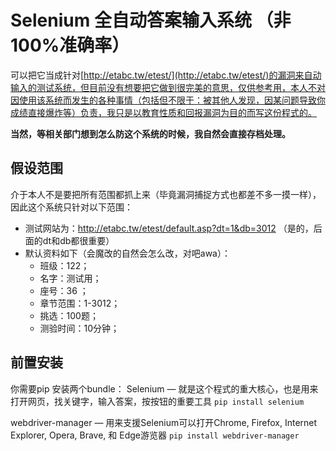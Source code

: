 # Selenium 全自动答案输入系统 （非100%准确率）
可以把它当成针对[http://etabc.tw/etest/](http://etabc.tw/etest/)的漏洞来自动输入的测试系统，但目前没有想要把它做到很完美的意思，仅供参考用，本人不对因使用该系统而发生的各种事情（包括但不限于：被其他人发现，因某问题导致你成绩直接爆炸等）负责，我只是以教育性质和回报漏洞为目的而写这份程式的。

**当然，等相关部门想到怎么防这个系统的时候，我自然会直接存档处理。**

## 假设范围
介于本人不是要把所有范围都抓上来（毕竟漏洞捕捉方式也都差不多一摸一样），因此这个系统只针对以下范围：
- 测试网站为：http://etabc.tw/etest/default.asp?dt=1&db=3012 （是的，后面的dt和db都很重要）
- 默认资料如下（会魔改的自然会怎么改，对吧awa）：
	- 班级：122；
	- 名字：测试用；
	- 座号：36 ；
	- 章节范围：1-3012；
	- 挑选：100题；
	- 测验时间：10分钟；

## 前置安装
你需要pip 安装两个bundle：
Selenium — 就是这个程式的重大核心，也是用来打开网页，找关键字，输入答案，按按钮的重要工具
`pip install selenium`

webdriver-manager — 用来支援Selenium可以打开Chrome, Firefox, Internet Explorer, Opera, Brave, 和 Edge游览器
`pip install webdriver-manager`
